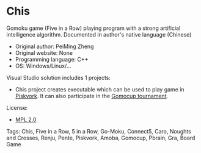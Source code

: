 # Chis
Gomoku game (Five in a Row) playing program with a strong artificial intelligence algorithm. 
Documented in author's native language (Chinese) 



* Original author: PeiMing Zheng
* Original website: None
* Programming language: C++
* OS: Windows/Linux/...

Visual Studio solution includes 1 projects:
- Chis project creates executable which can be used to play game in [Piskvork](https://sourceforge.net/projects/piskvork/). It can also participate in the [Gomocup tournament](http://gomocup.org/).

License:
- [MPL 2.0](https://www.mozilla.org/en-US/MPL/2.0/)

Tags: Chis, Five in a Row, 5 in a Row, Go-Moku, Connect5, Caro, Noughts and Crosses, Renju, Pente, Piskvork, Amoba, Gomocup, Pbrain, Gra, Board Game
